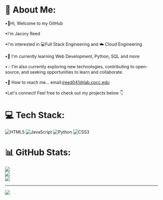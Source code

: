 # 💫 About Me:
•👋Hi, Welcome to my GitHub<br><br>•I'm Jacory Reed<br><br>•I'm interested in 💻Full Stack Engineering and ☁️ Cloud Engineering<br><br>•📖 I'm currently learning Web Development, Python, SQL and more<br><br>•💡 I'm also currently exploring new technologies, contributing to open-source, and seeking opportunities to learn and collaborate.<br><br>•📧 How to reach me... email:jreed041@lab.cpcc.edu<br><br>•Let's connect! Feel free to check out my projects below 👇


# 💻 Tech Stack:
![HTML5](https://img.shields.io/badge/html5-%23E34F26.svg?style=for-the-badge&logo=html5&logoColor=white) ![JavaScript](https://img.shields.io/badge/javascript-%23323330.svg?style=for-the-badge&logo=javascript&logoColor=%23F7DF1E) ![Python](https://img.shields.io/badge/python-3670A0?style=for-the-badge&logo=python&logoColor=ffdd54) ![CSS3](https://img.shields.io/badge/css3-%231572B6.svg?style=for-the-badge&logo=css3&logoColor=white)
# 📊 GitHub Stats:
![](https://github-readme-stats.vercel.app/api?username=JacoryR&theme=dark&hide_border=false&include_all_commits=false&count_private=false)<br/>
![](https://github-readme-streak-stats.herokuapp.com/?user=JacoryR&theme=dark&hide_border=false)<br/>
![](https://github-readme-stats.vercel.app/api/top-langs/?username=JacoryR&theme=dark&hide_border=false&include_all_commits=false&count_private=false&layout=compact)

---
[![](https://visitcount.itsvg.in/api?id=JacoryR&icon=0&color=0)](https://visitcount.itsvg.in)

